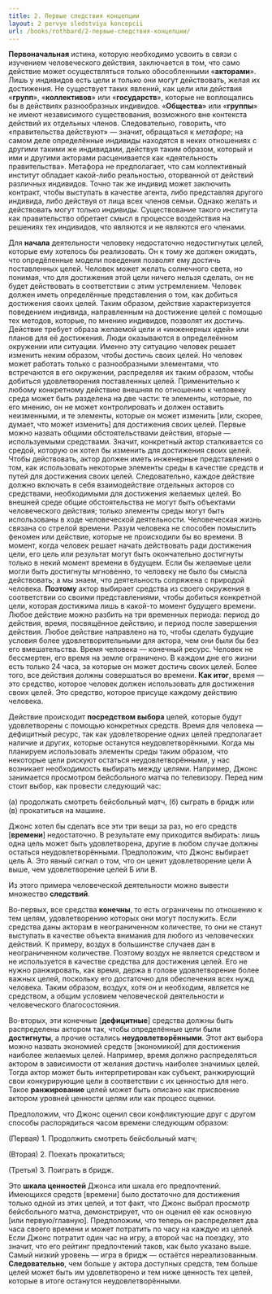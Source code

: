 ```yaml
---
title: 2. Первые следствия концепции
layout: 2 pervye sledstviya koncepcii
url: /books/rothbard/2-первые-следствия-концепции/
---
```


**Первоначальная** истина, которую необходимо усвоить в связи с изучением человеческого действия, заключается в том, что само действие может осуществляться только обособленными «**акторами**». Лишь у индивидов есть цели и только они могут действовать, желая их достижения. Не существует таких явлений, как цели или действия «**групп**», «**коллективов**» или «**государств**», которые не воплощались бы в действиях разнообразных индивидов. «**Общества**» или «**группы**» не имеют независимого существования, возможного вне контекста действий их отдельных членов. Следовательно, говорить, что «правительства действуют» — значит, обращаться к *метафоре*; на самом деле определённые индивиды находятся в неких отношениях с другими такими же индивидами, действуя таким образом, который и ими и другими акторами расценивается как «деятельность правительства». Метафора не предполагает, что сам коллективный институт обладает какой-либо реальностью, оторванной от действий различных индивидов. Точно так же индивид может заключить контракт, чтобы выступать в качестве агента, либо представляя другого индивида, либо действуя от лица всех членов семьи. Однако желать и действовать могут только индивиды. Существование такого института как правительство обретает смысл в процессе воздействия на решениях тех индивидов, что являются и не являются его членами.

Для **начала** деятельности человеку недостаточно недостигнутых целей, которые ему хотелось бы реализовать. Он к тому же должен ожидать, что опредёленные модели поведения позволят ему достичь поставленных целей. Человек может желать солнечного света, но понимая, что для достижения этой цели ничего нельзя сделать, он не будет действовать в соответствии с этим устремлением. Человек должен иметь определённые представления о том, как добиться достижения своих целей. Таким образом, действие характеризуется поведением индивида, направленным на достижение целей с помощью тех методов, которые, по мнению индивидов, позволят их достичь. Действие требует образа желаемой цели и «инженерных идей» или планов для её достижения. Люди оказываются в определеённом окружении или ситуации. Именно эту ситуацию человек решает изменить неким образом, чтобы достичь своих целей. Но человек может работать только с разнообразными элементами, что встречаются в его окружении, распределяя их таким образом, чтобы добиться удовлетворения поставленных целей. Применительно к любому конкретному действию внешняя по отношению к человеку среда может быть разделена на две части: те элементы, которые, по его мнению, он не может контролировать и должен оставить неизменными, и те элементы, которые он может изменить [или, скорее, думает, что может изменить] для достижения своих целей. Первые можно назвать общими обстоятельствами действия, вторые — используемыми средствами. Значит, конкретный актор сталкивается со средой, которую он хотел бы изменить для достижения своих целей. Чтобы действовать, актор должен иметь инженерные представления о том, как использовать некоторые элементы среды в качестве средств и путей для достижения своих целей. Следовательно, каждое действие должно включать в себя взаимодействие отдельных акторов со средствами, необходимыми для достижения желаемых целей. Во внешней среде общие обстоятельства не могут быть объектами человеческого действия; только элементы среды могут быть использованы в ходе человеческой деятельности. Человеческая жизнь связана со стрелой времени. Разум человека не способен помыслить феномен или действие, которые не происходили бы во времени. В момент, когда человек решает начать действовать ради достижения цели, его цель или результат могут быть окончательно достигнуты только в некий момент времени в будущем. Если бы желаемые цели могли быть достигнуты мгновенно, то человеку не было бы смысла действовать; а мы знаем, что деятельность сопряжена с природой человека. **Поэтому** актор выбирает средства из своего окружения в соответствии со своими представлениями, чтобы добиться конкретной цели, которая достижима лишь в какой-то момент будущего времени. Любое действие можно разбить на три временных периода: период до действия, время, посвящённое действию, и период после завершения действия. Любое действие направлено на то, чтобы сделать будущие условия более удовлетворительными для актора, чем они были бы без его вмешательства. Время человека — конечный ресурс. Человек не бессмертен, его время на земле ограничено. В каждом дне его жизни есть только 24 часа, за которые он может достичь своих целей. Более того, все действия должны совершаться во времени. **Как итог**, время — это средство, которое человек должен использовать для достижения своих целей. Это средство, которое присуще каждому действию человека.

Действие происходит **посредством выбора** целей, которые будут удовлетворены с помощью конкретных средств. Время для человека — дефицитный ресурс, так как удовлетворение одних целей предполагает наличие и других, которые останутся неудовлетворёнными. Когда мы планируем использовать элементы среды таким образом, что некоторые цели рискуют остаться неудовлетворёнными, у нас возникает необходимость выбирать между целями. Например, Джонс занимается просмотром бейсбольного матча по телевизору. Перед ним стоит выбор, как провести следующий час:

(а) продолжать смотреть бейсбольный матч, (б) сыграть в бридж или (в) прокатиться на машине.

Джонс хотел бы сделать все эти три вещи за раз, но его средств [**времени**] недостаточно. В результате ему приходится выбирать: лишь одна цель может быть удовлетворена, другие в любом случае должны остаться неудовлетворёнными. Предположим, что Джонс выбирает цель А. Это явный сигнал о том, что он ценит удовлетворение цели А выше, чем удовлетворение целей Б или В.

Из этого примера человеческой деятельности можно вывести множество **следствий**.

Во-первых, все средства **конечны**, то есть ограничены по отношению к тем целям, удовлетворению которых они могут послужить. Если средства даны акторам в неограниченном количестве, то они не станут выступать в качестве объекта внимания для любого из человеческих действий. К примеру, воздух в большинстве случаев дан в неограниченном количестве. Поэтому воздух не является средством и не используется в качестве средства для достижения целей. Его не нужно ранжировать, как время, держа в голове удовлетворение более важных целей, поскольку его достаточно для обеспечения всех нужд человека. Таким образом, воздух, хотя он и необходим, является не средством, а общим условием человеческой деятельности и человеческого благосостояния.

Во-вторых, эти конечные [**дефицитные**] средства должны быть распределены актором так, чтобы определённые цели были **достигнуты**, а прочие остались **неудовлетворёнными**. Этот акт выбора можно назвать экономией средств [экономикой] для достижения наиболее желаемых целей. Например, время должно распределяться актором в зависимости от желания достичь наиболее значимых целей. Тогда актор может быть интерпретирован как субъект, ранжирующий свои конкурирующие цели в соответствии с их ценностью для него. Такое **ранжирование** целей может быть описано как присвоение актором уровней ценности целям или как процесс оценки.

Предположим, что Джонс оценил свои конфликтующие друг с другом способы распорядиться часом времени следующим образом: 

  (Первая) 1. Продолжить смотреть бейсбольный матч;     

  (Вторая) 2. Поехать прокатиться;

  (Третья) 3. Поиграть в бридж.


Это **шкала ценностей** Джонса или шкала его предпочтений. Имеющихся средств [времени] было достаточно для достижения только одной из этих целей, и тот факт, что Джонс выбрал просмотр бейсбольного матча, демонстрирует, что он оценил её как основную [или первую/главную]. Предположим, что теперь он распределяет два часа своего времени и может потратить по часу на каждую из целей. Если Джонс потратит один час на игру, а второй час на поездку, это значит, что его рейтинг предпочтений таков, как было указано выше. Самый низкий уровень — игра в бридж — остаётся нереализованным. **Следовательно**, чем больше у актора доступных средств, тем больше целей может быть им удовлетворено и тем ниже ценность тех целей, которые в итоге останутся неудовлетворёнными.